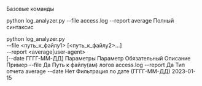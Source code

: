 Базовые команды

python log_analyzer.py --file access.log --report average
Полный синтаксис

python log_analyzer.py \
  --file <путь_к_файлу1> [<путь_к_файлу2>...] \
  --report <average|user-agent> \
  [--date ГГГГ-ММ-ДД]
Параметры
Параметр	Обязательный	Описание	Пример
--file	Да	Путь к файлу(ам) логов	access.log
--report	Да	Тип отчета	average
--date	Нет	Фильтрация по дате (ГГГГ-ММ-ДД)	2023-01-15
